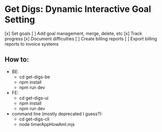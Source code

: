 # Get Digs: Dynamic Interactive Goal Setting

[x] Set goals
[ ] Add goal management, merge, delete, etc
[x] Track progress
[x] Document difficulties
[ ] Create billing reports
[ ] Export billing reports to invoice systems

## How to:

* BE:
  * cd get-digs-be
  * npm install
  * npm run dev
* FE:
  * cd get-digs-ui
  * npm install
  * npm run dev
* command line (mostly deprecated I guess?): 
  * cd get-digs-cli
  * node timerAppHowAmI.mjs


